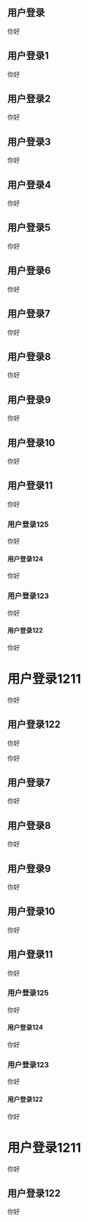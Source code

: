 ## 用户登录

你好

## 用户登录1

你好

## 用户登录2

你好

## 用户登录3

你好
## 用户登录4

你好
## 用户登录5

你好
## 用户登录6

你好
## 用户登录7

你好
## 用户登录8

你好
## 用户登录9

你好
## 用户登录10

你好
## 用户登录11

你好
### 用户登录125

你好


#### 用户登录124

你好

### 用户登录123

你好

#### 用户登录122

你好

# 用户登录1211

你好

## 用户登录122

你好



你好
## 用户登录7

你好
## 用户登录8

你好
## 用户登录9

你好
## 用户登录10

你好
## 用户登录11

你好
### 用户登录125

你好


#### 用户登录124

你好

### 用户登录123

你好

#### 用户登录122

你好

# 用户登录1211

你好

## 用户登录122

你好



